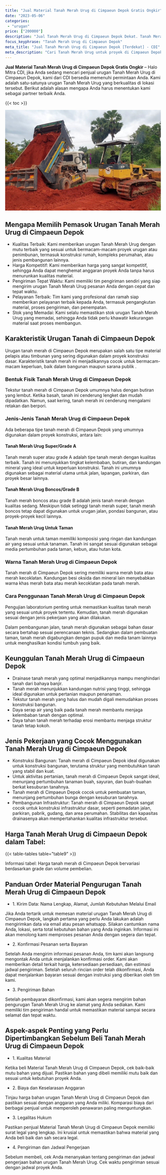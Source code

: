 ```yaml
---
title: "Jual Material Tanah Merah Urug di Cimpaeun Depok Gratis Ongkir"
date: "2023-05-06"
categories:
 - "urugan"
price: ["200000"]
description: "Jual Tanah Merah Urug di Cimpaeun Depok Dekat. Tanah Merah Urug ini sering dipakai dalam proyek konstruksi sebagai material timbunan yang tahan lama dan tepat guna. Silakan hubungi kami untuk informasi lebih lanjut."
focus_keyphrase: "Tanah Merah Urug di Cimpaeun Depok"
meta_title: "Jual Tanah Merah Urug di Cimpaeun Depok [Terdekat] - CDI"
meta_description: "Cari Tanah Merah Urug untuk proyek di Cimpaeun Depok? Kami memiliki Tanah Merah Urug berkualitas untuk urugan lahan. Segera dapatkan penawaran terbaik."
---
```


**Jual Material Tanah Merah Urug di Cimpaeun Depok Gratis Ongkir** – Halo Mitra CDI, jika Anda sedang mencari penjual urugan Tanah Merah Urug di Cimpaeun Depok, kami dari CDI bersedia memenuhi permintaan Anda. Kami adalah satu-satunya urugan Tanah Merah Urug yang berkualitas di lokasi tersebut. Berikut adalah alasan mengapa Anda harus menentukan kami sebagai partner terbaik Anda.

{{< toc >}}

![Jual Material Tanah Merah Urug di Cimpaeun Depok Gratis Ongkir](/images/tanah/tanah-urug-30.jpg)

## Mengapa Memilih Pemasok Urugan Tanah Merah Urug di Cimpaeun Depok

*   Kualitas Terbaik: Kami memberikan urugan Tanah Merah Urug dengan mutu terbaik yang sesuai untuk bermacam-macam proyek urugan atau penimbunan, termasuk konstruksi rumah, kompleks perumahan, atau jenis pembangunan lainnya.
*   Harga Kompetitif: Kami memberikan harga yang sangat kompetitif, sehingga Anda dapat menghemat anggaran proyek Anda tanpa harus menurunkan kualitas material.
*   Pengiriman Tepat Waktu: Kami memiliki tim pengiriman sendiri yang siap mengirim urugan Tanah Merah Urug pesanan Anda dengan cepat dan tepat waktu.
*   Pelayanan Terbaik: Tim kami yang profesional dan ramah siap memberikan pelayanan terbaik kepada Anda, termasuk pengangkutan material, proses pengiriman, dan penempatan.
*   Stok yang Memadai: Kami selalu memastikan stok urugan Tanah Merah Urug yang memadai, sehingga Anda tidak perlu khawatir kekurangan material saat proses membangun. 

## Karakteristik Urugan Tanah di Cimpaeun Depok

Urugan tanah merah di Cimpaeun Depok merupakan salah satu tipe material pelapis atau timbunan yang sering digunakan dalam proyek konstruksi dasar. Karakteristik tanah merah ini menjadikannya cocok untuk bermacam-macam keperluan, baik dalam bangunan maupun sarana publik .

### Bentuk Fisik Tanah Merah Urug di Cimpaeun Depok

Tekstur tanah merah di Cimpaeun Depok umumnya halus dengan butiran yang lembut. Ketika basah, tanah ini cenderung lengket dan mudah dipadatkan. Namun, saat kering, tanah merah ini cenderung mengalami retakan dan berpori.

### Jenis-Jenis Tanah Merah Urug di Cimpaeun Depok

Ada beberapa tipe tanah merah di Cimpaeun Depok yang umumnya digunakan dalam proyek konstruksi, antara lain:

#### Tanah Merah Urug Super/Grade A

Tanah merah super atau grade A adalah tipe tanah merah dengan kualitas terbaik. Tanah ini menunjukkan tingkat kelembaban, butiran, dan kandungan mineral yang ideal untuk keperluan konstruksi. Tanah ini umumnya digunakan sebagai material utama untuk jalan, lapangan, parkiran, dan proyek besar lainnya.

#### Tanah Merah Urug Boncos/Grade B

Tanah merah boncos atau grade B adalah jenis tanah merah dengan kualitas sedang. Meskipun tidak setinggi tanah merah super, tanah merah boncos tetap dapat digunakan untuk urugan jalan, pondasi bangunan, atau proyek-proyek kecil lainnya.

#### Tanah Merah Urug Untuk Taman

Tanah merah untuk taman memiliki komposisi yang ringan dan kandungan air yang sesuai untuk tanaman. Tanah ini sangat sesuai digunakan sebagai media pertumbuhan pada taman, kebun, atau hutan kota.

### Warna Tanah Merah Urug di Cimpaeun Depok

Tanah merah di Cimpaeun Depok sering memiliki warna merah bata atau merah kecoklatan. Kandungan besi oksida dan mineral lain menyebabkan warna khas merah bata atau merah kecoklatan pada tanah merah.

### Cara Penggunaan Tanah Merah Urug di Cimpaeun Depok

Pengujian laboratorium penting untuk memastikan kualitas tanah merah yang sesuai untuk proyek tertentu. Kemudian, tanah merah digunakan sesuai dengan jenis pekerjaan yang akan dilakukan.

Dalam pembangunan jalan, tanah merah digunakan sebagai bahan dasar secara bertahap sesuai perencanaan teknis. Sedangkan dalam pembuatan taman, tanah merah digabungkan dengan pupuk dan media tanam lainnya untuk menghasilkan kondisi tumbuh yang baik.

## Keunggulan Tanah Merah Urug di Cimpaeun Depok

*   Drainase tanah merah yang optimal menjadikannya mampu menghindari tanah dari bahaya banjir.
*   Tanah merah menunjukkan kandungan nutrisi yang tinggi, sehingga ideal digunakan untuk pertanian maupun penanaman.
*   Tekstur tanah merah yang halus dan mudah digali memudahkan proses konstruksi bangunan.
*   Daya serap air yang baik pada tanah merah membantu menjaga kelembaban tanah dengan optimal.
*   Daya tahan tanah merah terhadap erosi membantu menjaga struktur tanah tetap kokoh.

## Jenis Pekerjaan yang Cocok Menggunakan Tanah Merah Urug di Cimpaeun Depok

*   Konstruksi Bangunan: Tanah merah di Cimpaeun Depok ideal digunakan untuk konstruksi bangunan, terutama struktur yang membutuhkan tanah yang stabil dan kuat.
*   Untuk aktivitas pertanian, tanah merah di Cimpaeun Depok sangat ideal, menunjang pertumbuhan tanaman buah, sayuran, dan buah-buahan berkat kesuburan tanahnya.
*   Tanah merah di Cimpaeun Depok cocok untuk pembuatan taman, menunjang pertumbuhan bunga dengan kesuburan tanahnya.
*   Pembangunan Infrastruktur: Tanah merah di Cimpaeun Depok sangat cocok untuk konstruksi infrastruktur dasar, seperti pemadatan jalan, parkiran, pabrik, gudang, dan area perumahan. Stabilitas dan kapasitas drainasenya akan mempertahankan kualitas infrastruktur tersebut.

## Harga Tanah Merah Urug di Cimpaeun Depok dalam Tabel:

{{< table-tables table="table9" >}}

Informasi tabel: Harga tanah merah di Cimpaeun Depok bervariasi berdasarkan grade dan volume pembelian.

## Panduan Order Material Pengurugan Tanah Merah Urug di Cimpaeun Depok

*   1\. Kirim Data: Nama Lengkap, Alamat, Jumlah Kebutuhan Melalui Email

Jika Anda tertarik untuk memesan material urugan Tanah Merah Urug di Cimpaeun Depok, langkah pertama yang perlu Anda lakukan adalah mengirimkan data via email atau pesan whatsapp. Silakan cantumkan nama Anda, lokasi, serta total kebutuhan bahan yang Anda inginkan. Informasi ini akan menolong kami memproses pesanan Anda dengan segera dan tepat.
*   2\. Konfirmasi Pesanan serta Bayaran

Setelah Anda mengirim informasi pesanan Anda, tim kami akan langsung mengontak Anda untuk menjalankan konfirmasi order. Kami akan memberikan detail terkait harga, ketersediaan persediaan, dan estimasi jadwal pengiriman. Setelah seluruh rincian order telah dikonfirmasi, Anda dapat menjalankan bayaran sesuai dengan instruksi yang diberikan oleh tim kami.
*   3\. Pengiriman Bahan

Setelah pembayaran dikonfirmasi, kami akan segera mengirim bahan pengurugan Tanah Merah Urug ke alamat yang Anda sediakan. Kami memiliki tim pengiriman handal untuk memastikan material sampai secara selamat dan tepat waktu.

## Aspek-aspek Penting yang Perlu Dipertimbangkan Sebelum Beli Tanah Merah Urug di Cimpaeun Depok

*   1\. Kualitas Material

Ketika beli Material Tanah Merah Urug di Cimpaeun Depok, cek baik-baik mutu bahan yang dijual. Pastikan bahan yang dibeli memiliki mutu baik dan sesuai untuk kebutuhan proyek Anda.
*   2\. Biaya dan Keselarasan Anggaran

Tinjau harga bahan urugan Tanah Merah Urug di Cimpaeun Depok dan pastikan sesuai dengan anggaran yang Anda miliki. Komparasi biaya dari berbagai penjual untuk memperoleh penawaran paling menguntungkan.
*   3\. Legalitas Hukum

Pastikan penjual Material Tanah Merah Urug di Cimpaeun Depok memiliki surat legal yang lengkap. Ini krusial untuk memastikan bahwa material yang Anda beli baik dan sah secara legal.
*   4\. Pengiriman dan Jadwal Pengerjaan

Sebelum membeli, cek Anda menanyakan tentang pengiriman dan jadwal pengerjaan bahan urugan Tanah Merah Urug. Cek waktu pengiriman sesuai dengan jadwal proyek Anda.